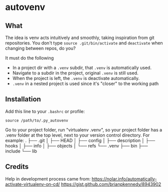 autovenv
==============================

## What

The idea is venv acts intuitively and smoothly, taking inspiration from git repositories. You don't type `source .git/bin/activate` and `deactivate` when changing between repos, do you?

It must do the following

- In a project dir with a `.venv` subdir, that `.venv` is automatically used.
- Navigate to a subdir in the project, original `.venv` is still used.
- When the project is left, the `.venv` is deactivate automatically.
- `.venv` in a nested project is used since it's "closer" to the working path

## Installation

Add this line to your `.bashrc` or profile:
    
```
source /path/to/.py_autovenv
```

Go to your project folder, run "virtualenv .venv", so your project folder
has a .venv folder at the top level, next to your version control directory.
For example:
.
├── .git
│   ├── HEAD
│   ├── config
│   ├── description
│   ├── hooks
│   ├── info
│   ├── objects
│   └── refs
└── .venv
    ├── bin
    ├── include
    └── lib

## Credits

Help in development process came from:
https://nolar.info/automatically-activate-virtualenv-on-cd/
https://gist.github.com/brianpkennedy/8943902